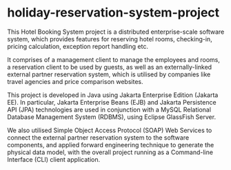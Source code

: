# holiday-reservation-system-project

This Hotel Booking System project is a distributed enterprise-scale software system, which provides features for reserving hotel rooms, checking-in, pricing calculation, exception report handling etc.

It comprises of a management client to manage the employees and rooms, a reservation client to be used by guests, as well as an externally-linked external partner reservation system, which is utilised by companies like travel agencies and price comparison websites.

This project is developed in Java using Jakarta Enterprise Edition (Jakarta EE). 
In particular, Jakarta Enterprise Beans (EJB) and Jakarta Persistence API (JPA) technologies are used in conjunction with a MySQL Relational Database Management System (RDBMS), using Eclipse GlassFish Server. 

We also utilised Simple Object Access Protocol (SOAP) Web Services to connect the external partner reservation system to the software components, and applied forward engineering technique to generate the physical data model, with the overall project running as a Command-line Interface (CLI) client application.
